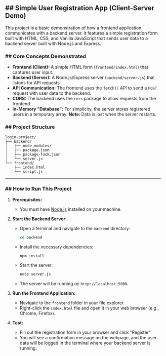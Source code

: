 ## \#\# Simple User Registration App (Client-Server Demo)

This project is a basic demonstration of how a frontend application communicates with a backend server. It features a simple registration form built with HTML, CSS, and Vanilla JavaScript that sends user data to a backend server built with Node.js and Express.

### \#\# Core Concepts Demonstrated

  * **Frontend (Client):** A simple HTML form (`frontend/index.html`) that captures user input.
  * **Backend (Server):** A Node.js/Express server (`backend/server.js`) that listens for API requests.
  * **API Communication:** The frontend uses the `fetch()` API to send a `POST` request with user data to the backend.
  * **CORS:** The backend uses the `cors` package to allow requests from the frontend.
  * **In-Memory "Database":** For simplicity, the server stores registered users in a temporary array. **Note:** Data is lost when the server restarts.

### \#\# Project Structure

```
login-project/
├── backend/
│   ├── node_modules/
│   ├── package.json
│   ├── package-lock.json
│   └── server.js
└── frontend/
    ├── index.html
    └── script.js
```

-----

### \#\# How to Run This Project

1.  **Prerequisites:**

      * You must have [Node.js](https://nodejs.org/) installed on your machine.

2.  **Start the Backend Server:**

      * Open a terminal and navigate to the `backend` directory:
        ```bash
        cd backend
        ```
      * Install the necessary dependencies:
        ```bash
        npm install
        ```
      * Start the server:
        ```bash
        node server.js
        ```
      * The server will be running on `http://localhost:5000`.

3.  **Run the Frontend Application:**

      * Navigate to the `frontend` folder in your file explorer.
      * Right-click the `index.html` file and open it in your web browser (e.g., Chrome, Firefox).

4.  **Test:**

      * Fill out the registration form in your browser and click "Register".
      * You will see a confirmation message on the webpage, and the user data will be logged in the terminal where your backend server is running.
